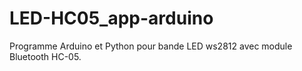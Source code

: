 # LED-HC05_app-arduino
Programme Arduino et Python pour bande LED ws2812 avec module Bluetooth HC-05.
